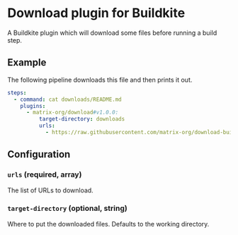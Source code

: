 # Download plugin for Buildkite

A Buildkite plugin which will download some files before running a build step.

## Example

The following pipeline downloads this file and then prints it out.

```yaml
steps:
  - command: cat downloads/README.md
    plugins:
      - matrix-org/download#v1.0.0:
          target-directory: downloads
          urls:
            - https://raw.githubusercontent.com/matrix-org/download-buildkite-plugin/master/README.md
```

## Configuration

### `urls` (required, array)

The list of URLs to download.

### `target-directory` (optional, string)

Where to put the downloaded files. Defaults to the working directory.
